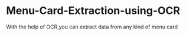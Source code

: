 # Menu-Card-Extraction-using-OCR
With the help of OCR,you can extract data from any kind of menu card

